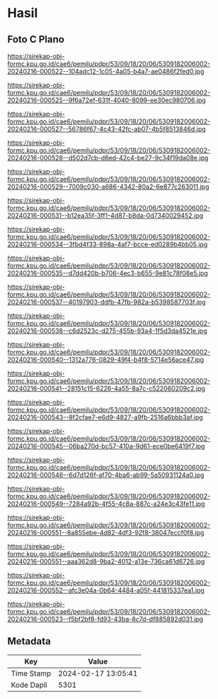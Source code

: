 # Hasil

## Foto C Plano

https://sirekap-obj-formc.kpu.go.id/cae6/pemilu/pdpr/53/09/18/20/06/5309182006002-20240216-000522--104adc12-1c05-4a05-b4a7-ae0486f2fed0.jpg

https://sirekap-obj-formc.kpu.go.id/cae6/pemilu/pdpr/53/09/18/20/06/5309182006002-20240216-000525--9f6a72ef-631f-4040-8099-ee30ec980706.jpg

https://sirekap-obj-formc.kpu.go.id/cae6/pemilu/pdpr/53/09/18/20/06/5309182006002-20240216-000527--56786f67-4c43-42fc-ab07-4b5f8513846d.jpg

https://sirekap-obj-formc.kpu.go.id/cae6/pemilu/pdpr/53/09/18/20/06/5309182006002-20240216-000528--d502d7cb-d6ed-42c4-be27-9c34f19da08e.jpg

https://sirekap-obj-formc.kpu.go.id/cae6/pemilu/pdpr/53/09/18/20/06/5309182006002-20240216-000529--7009c030-a686-4342-80a2-6e877c263011.jpg

https://sirekap-obj-formc.kpu.go.id/cae6/pemilu/pdpr/53/09/18/20/06/5309182006002-20240216-000531--b12ea35f-3ff1-4d87-b8da-0d7340029452.jpg

https://sirekap-obj-formc.kpu.go.id/cae6/pemilu/pdpr/53/09/18/20/06/5309182006002-20240216-000534--3fbd4f33-898a-4af7-bcce-ed0289b4bb05.jpg

https://sirekap-obj-formc.kpu.go.id/cae6/pemilu/pdpr/53/09/18/20/06/5309182006002-20240216-000535--d7dd420b-b706-4ec3-b655-9e81c78f08e5.jpg

https://sirekap-obj-formc.kpu.go.id/cae6/pemilu/pdpr/53/09/18/20/06/5309182006002-20240216-000537--40197903-ddfb-47fb-982a-b5398587703f.jpg

https://sirekap-obj-formc.kpu.go.id/cae6/pemilu/pdpr/53/09/18/20/06/5309182006002-20240216-000538--c6d2523c-d275-455b-93a4-1f5d3da4521e.jpg

https://sirekap-obj-formc.kpu.go.id/cae6/pemilu/pdpr/53/09/18/20/06/5309182006002-20240216-000540--1312a776-0829-49f4-b4f8-5714e56ace47.jpg

https://sirekap-obj-formc.kpu.go.id/cae6/pemilu/pdpr/53/09/18/20/06/5309182006002-20240216-000541--28151c15-6226-4a55-8a7c-c522060209c2.jpg

https://sirekap-obj-formc.kpu.go.id/cae6/pemilu/pdpr/53/09/18/20/06/5309182006002-20240216-000543--8f2cfae7-e6d9-4827-a9fb-2516a6bbb3af.jpg

https://sirekap-obj-formc.kpu.go.id/cae6/pemilu/pdpr/53/09/18/20/06/5309182006002-20240216-000545--06ba270d-bc57-410a-9d61-ece0be6419f7.jpg

https://sirekap-obj-formc.kpu.go.id/cae6/pemilu/pdpr/53/09/18/20/06/5309182006002-20240216-000546--6d7d126f-af70-4ba6-ab99-5a50931124a0.jpg

https://sirekap-obj-formc.kpu.go.id/cae6/pemilu/pdpr/53/09/18/20/06/5309182006002-20240216-000549--7284a92b-4f55-4c8a-887c-a24e3c43fe11.jpg

https://sirekap-obj-formc.kpu.go.id/cae6/pemilu/pdpr/53/09/18/20/06/5309182006002-20240216-000551--8a855ebe-4d82-4df3-92f8-38047eccf0f8.jpg

https://sirekap-obj-formc.kpu.go.id/cae6/pemilu/pdpr/53/09/18/20/06/5309182006002-20240216-000551--aaa362d8-9ba2-4012-a13e-736ca61d6726.jpg

https://sirekap-obj-formc.kpu.go.id/cae6/pemilu/pdpr/53/09/18/20/06/5309182006002-20240216-000552--afc3e04a-0b64-4484-a05f-441815337ea1.jpg

https://sirekap-obj-formc.kpu.go.id/cae6/pemilu/pdpr/53/09/18/20/06/5309182006002-20240216-000523--f5bf2bf8-fd93-43ba-8c7d-df885892d031.jpg


## Metadata

| Key        | Value               |
| ---------- | ------------------- |
| Time Stamp | 2024-02-17 13:05:41 |
| Kode Dapil | 5301                |



